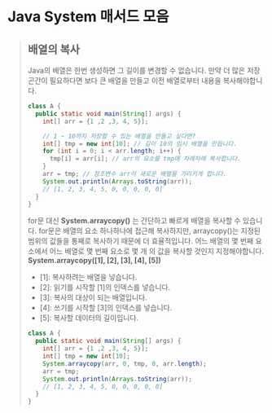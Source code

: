 # Java System 매서드 모음

> ## 배열의 복사
>
> Java의 배열은 한번 생성하면 그 길이를 변경할 수 없습니다. 만약 더 많은 저장 곤간이 필요하다면 보다 큰 배열을 만들고 이전 배열로부터 내용을 복사해야합니다.
>
> ```java
> class A {
>   public static void main(String[] args) {
>     int[] arr = {1 ,2 ,3, 4, 5}];
>
>     // 1 ~ 10까지 저장할 수 있는 배열을 만들고 싶다면?
>     int[] tmp = new int[10]; // 길이 10의 임시 배열을 만듭니다.
>     for (int i = 0; i < arr.length; i++) {
>       tmp[i] = arr[i]; // arr의 요소를 tmp에 차례차례 복사합니다.
>     }
>     arr = tmp; // 참조변수 arr이 새로운 배열을 가리키게 합니다.
>     System.out.println(Arrays.toString(arr));
>     // [1, 2, 3, 4, 5, 0, 0, 0, 0, 0]
>   }
> }
> ```
>
> for문 대신 **System.arraycopy()** 는 간단하고 빠르게 배열을 복사할 수 있습니다.
> for문은 배열의 요소 하나하나에 접근해 복사하지만, arraycopy()는 지정된 범위의 값들을 통째로 복사하기 때문에 더 효율적입니다.
> 어느 배열의 몇 번째 요소에서 어느 배열로 몇 번째 요소로 몇 개 의 값을 복사할 것인지 지정해야합니다.  
> **System.arraycopy(\[1\], \[2\], \[3\], \[4\], \[5\])**
>
> - \[1\]: 복사하려는 배열을 넣습니다.
> - \[2\]: 읽기를 시작할 \[1\]의 인덱스를 넣습니다.
> - \[3\]: 복사의 대상이 되는 배열입니다.
> - \[4\]: 쓰기를 시작할 \[3\]의 인덱스를 넣습니다.
> - \[5\]: 복사할 데이터의 길이입니다.
>
> ```java
> class A {
>   public static void main(String[] args) {
>     int[] arr = {1 ,2 ,3, 4, 5}];
>     int[] tmp = new int[10];
>     System.arraycopy(arr, 0, tmp, 0, arr.length);
>     arr = tmp;
>     System.out.println(Arrays.toString(arr));
>     // [1, 2, 3, 4, 5, 0, 0, 0, 0, 0]
>   }
> }
> ```

